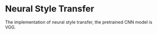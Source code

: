# Neural Style Transfer

The implementation of neural style transfer, the pretrained CNN model is VGG.